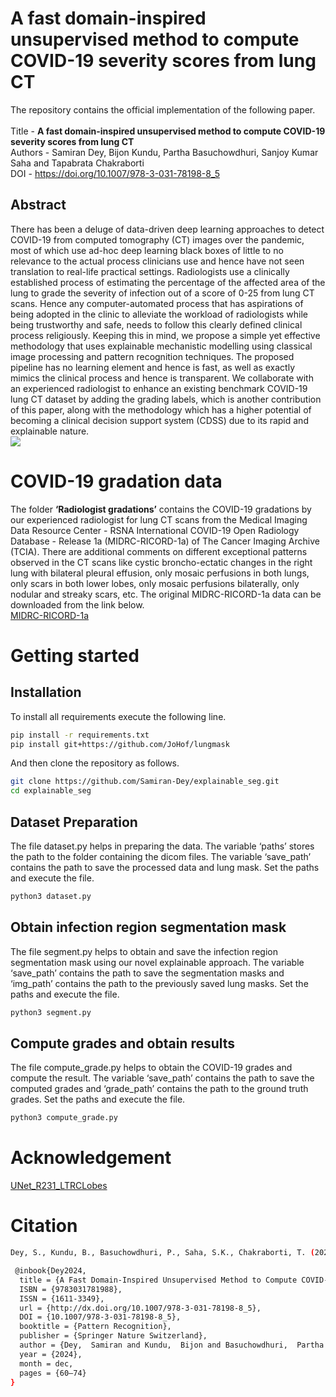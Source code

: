 # A fast domain-inspired unsupervised method to compute COVID-19 severity scores from lung CT

The repository contains the official implementation of the following paper. \
\
Title - **A fast domain-inspired unsupervised method to compute COVID-19 severity scores from lung CT** \
Authors - Samiran Dey, Bijon Kundu, Partha Basuchowdhuri, Sanjoy Kumar Saha and Tapabrata Chakraborti \
DOI - https://doi.org/10.1007/978-3-031-78198-8_5

## Abstract
There has been a deluge of data-driven deep learning approaches to detect COVID-19 from computed tomography (CT) images over the pandemic, most of which use ad-hoc deep learning black boxes of little to no relevance to the actual process clinicians use and hence have not seen translation to real-life practical settings. Radiologists use a clinically established process of estimating the percentage of the affected area of the lung to grade the severity of infection out of a score of 0-25 from lung CT scans. Hence any computer-automated process that has aspirations of being adopted in the clinic to alleviate the workload of radiologists while being trustworthy and safe, needs to follow this clearly defined clinical process religiously. Keeping this in mind, we propose a simple yet effective methodology that uses explainable mechanistic modelling using classical image processing and pattern recognition techniques. The proposed pipeline has no learning element and hence is fast, as well as exactly mimics the clinical process and hence is transparent. We collaborate with an experienced radiologist to enhance an existing benchmark COVID-19 lung CT dataset by adding the grading labels, which is another contribution of this paper, along with the methodology which has a higher potential of becoming a clinical decision support system (CDSS) due to its rapid and explainable nature.
\
<img src="./images/pipeline.PNG">  </img>


# COVID-19 gradation data
The folder **‘Radiologist gradations’** contains the COVID-19 gradations by our experienced radiologist for lung CT scans from the Medical Imaging Data Resource Center - RSNA International COVID-19 Open Radiology Database - Release 1a (MIDRC-RICORD-1a) of The Cancer Imaging Archive (TCIA). There are additional comments on different exceptional patterns observed in the CT scans like cystic broncho-ectatic changes in the right lung with bilateral pleural effusion, only mosaic perfusions in both lungs, only scars in both lower lobes, only mosaic perfusions bilaterally, only nodular and streaky scars, etc. The original MIDRC-RICORD-1a data can be downloaded from the link below. \
[MIDRC-RICORD-1a](https://www.cancerimagingarchive.net/collection/midrc-ricord-1a/)


# Getting started

## Installation
To install all requirements execute the following line.
```bash
pip install -r requirements.txt 
pip install git+https://github.com/JoHof/lungmask
```
And then clone the repository as follows. 
```bash
git clone https://github.com/Samiran-Dey/explainable_seg.git
cd explainable_seg
```

## Dataset Preparation
The file dataset.py helps in preparing the data. The variable ‘paths’ stores the path to the folder containing the dicom files. The variable ‘save_path’ contains the path to save the processed data and lung mask. Set the paths and execute the file. 
```bash
python3 dataset.py
```

## Obtain infection region segmentation mask
The file segment.py helps to obtain and save the infection region segmentation mask using our novel explainable approach. The variable ‘save_path’ contains the path to save the segmentation masks and ‘img_path’ contains the path to the previously saved lung masks. Set the paths and execute the file. 
```bash
python3 segment.py
```

## Compute grades and obtain results
The file compute_grade.py helps to obtain the COVID-19 grades and compute the result. The variable ‘save_path’ contains the path to save the computed grades and ‘grade_path’ contains the path to the ground truth grades. Set the paths and execute the file. 
```bash
python3 compute_grade.py
```

# Acknowledgement 
[UNet_R231_LTRCLobes](https://github.com/JoHof/lungmask/tree/master)


# Citation
```bash
Dey, S., Kundu, B., Basuchowdhuri, P., Saha, S.K., Chakraborti, T. (2025). A Fast Domain-Inspired Unsupervised Method to Compute COVID-19 Severity Scores from Lung CT. In: Antonacopoulos, A., Chaudhuri, S., Chellappa, R., Liu, CL., Bhattacharya, S., Pal, U. (eds) Pattern Recognition. ICPR 2024. Lecture Notes in Computer Science, vol 15312. Springer, Cham. https://doi.org/10.1007/978-3-031-78198-8_5
```

```bash
 @inbook{Dey2024,
  title = {A Fast Domain-Inspired Unsupervised Method to Compute COVID-19 Severity Scores from Lung CT},
  ISBN = {9783031781988},
  ISSN = {1611-3349},
  url = {http://dx.doi.org/10.1007/978-3-031-78198-8_5},
  DOI = {10.1007/978-3-031-78198-8_5},
  booktitle = {Pattern Recognition},
  publisher = {Springer Nature Switzerland},
  author = {Dey,  Samiran and Kundu,  Bijon and Basuchowdhuri,  Partha and Saha,  Sanjoy Kumar and Chakraborti,  Tapabrata},
  year = {2024},
  month = dec,
  pages = {60–74}
}
```



